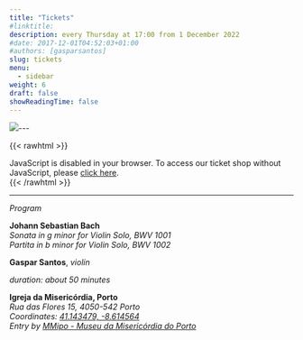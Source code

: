 ```yaml
---
title: "Tickets"
#linktitle:
description: every Thursday at 17:00 from 1 December 2022
#date: 2017-12-01T04:52:03+01:00
#authors: [gasparsantos]
slug: tickets
menu: 
  - sidebar
weight: 6
draft: false
showReadingTime: false
---
```

![](/images/square_post.png)---

{{< rawhtml >}}
<link rel="stylesheet" type="text/css" href="https://pretix.eu/gfs/bach-2/widget/v1.css">
<script type="text/javascript" src="https://pretix.eu/widget/v1.en.js" async></script>

<pretix-widget event="https://pretix.eu/gfs/bach2022/"></pretix-widget>
<noscript>
   <div class="pretix-widget">
        <div class="pretix-widget-info-message">
            JavaScript is disabled in your browser. To access our ticket shop without JavaScript, please <a target="_blank" rel="noopener" href="https://pretix.eu/gfs/bach2022/">click here</a>.
        </div>
    </div>
</noscript>
{{< /rawhtml >}}

---

*Program*

**Johann Sebastian Bach**  
*Sonata in g minor for Violin Solo, BWV 1001*  
*Partita in b minor for Violin Solo, BWV 1002*  

**Gaspar Santos**, *violin*

*duration: about 50 minutes*

**Igreja da Misericórdia, Porto**  
*Rua das Flores 15, 4050-542 Porto*  
*Coordinates: [41.143479, -8.614564](https://goo.gl/maps/teqWd1yQMZQuCEBG7)*  
*Entry by [MMipo - Museu da Misericórdia do Porto](https://www.mmipo.pt/)*  
